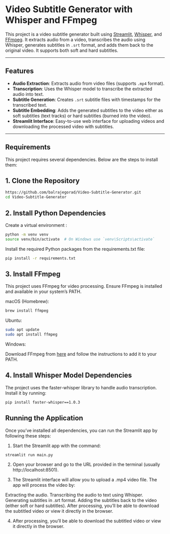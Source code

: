 # Video Subtitle Generator with Whisper and FFmpeg

This project is a video subtitle generator built using [Streamlit](https://streamlit.io/), [Whisper](https://github.com/openai/whisper), and [FFmpeg](https://ffmpeg.org/). It extracts audio from a video, transcribes the audio using Whisper, generates subtitles in `.srt` format, and adds them back to the original video. It supports both soft and hard subtitles.

---

## Features

- **Audio Extraction**: Extracts audio from video files (supports `.mp4` format).
- **Transcription**: Uses the Whisper model to transcribe the extracted audio into text.
- **Subtitle Generation**: Creates `.srt` subtitle files with timestamps for the transcribed text.
- **Subtitle Embedding**: Adds the generated subtitles to the video either as soft subtitles (text tracks) or hard subtitles (burned into the video).
- **Streamlit Interface**: Easy-to-use web interface for uploading videos and downloading the processed video with subtitles.

---

## Requirements

This project requires several dependencies. Below are the steps to install them:

## 1. Clone the Repository

```bash
https://github.com/balrajegorad/Video-Subtitle-Generator.git
cd Video-Subtitle-Generator
```

## 2. Install Python Dependencies
Create a virtual environment :

```bash
python -m venv venv
source venv/bin/activate  # On Windows use `venv\Scripts\activate`
```
Install the required Python packages from the requirements.txt file:

```bash
pip install -r requirements.txt
```
## 3. Install FFmpeg
This project uses FFmpeg for video processing. Ensure FFmpeg is installed and available in your system’s PATH.

macOS (Homebrew):

```bash
brew install ffmpeg
```
Ubuntu:
```bash
sudo apt update
sudo apt install ffmpeg
```
Windows:

Download FFmpeg from [here](https://ffmpeg.org/download.html) and follow the instructions to add it to your PATH.

## 4. Install Whisper Model Dependencies
The project uses the faster-whisper library to handle audio transcription. Install it by running:

```bash
pip install faster-whisper==1.0.3
```
## Running the Application
Once you’ve installed all dependencies, you can run the Streamlit app by following these steps:

1. Start the Streamlit app with the command:

```bash
streamlit run main.py
```
2. Open your browser and go to the URL provided in the terminal (usually http://localhost:8501).

3. The Streamlit interface will allow you to upload a .mp4 video file. The app will process the video by:

Extracting the audio.
Transcribing the audio to text using Whisper.
Generating subtitles in .srt format.
Adding the subtitles back to the video (either soft or hard subtitles).
After processing, you’ll be able to download the subtitled video or view it directly in the browser.

4. After processing, you’ll be able to download the subtitled video or view it directly in the browser.
